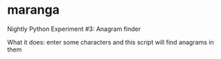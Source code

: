 maranga
=======

Nightly Python Experiment #3: Anagram finder

What it does: enter some characters and this script will find anagrams in them
